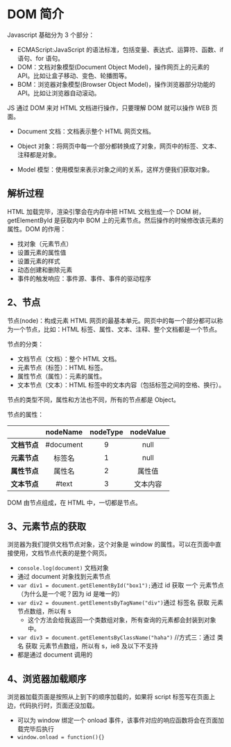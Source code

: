 # DOM 简介

Javascript 基础分为 3 个部分：

- ECMAScript:JavaScript 的语法标准，包括变量、表达式、运算符、函数、if 语句、for 语句。
- DOM：文档对象模型(Document Object Model)，操作网页上的元素的 API。比如让盒子移动、变色、轮播图等。
- BOM：浏览器对象模型(Browser Object Model)，操作浏览器部分功能的 API。比如让浏览器自动滚动。

JS 通过 DOM 来对 HTML 文档进行操作，只要理解 DOM 就可以操作 WEB 页面。

- Document 文档：文档表示整个 HTML 网页文档。
- Object 对象：将网页中每一个部分都转换成了对象，网页中的标签、文本、注释都是对象。

- Model 模型：使用模型来表示对象之间的关系，这样方便我们获取对象。

## 解析过程

HTML 加载完毕，渲染引擎会在内存中把 HTML 文档生成一个 DOM 树，getElementById 是获取内中 BOM 上的元素节点。然后操作的时候修改该元素的属性。DOM 的作用：

- 找对象（元素节点）
- 设置元素的属性值
- 设置元素的样式
- 动态创建和删除元素
- 事件的触发响应：事件源、事件、事件的驱动程序

## 2、节点

节点(node)：构成元素 HTML 网页的最基本单元。网页中的每一个部分都可以称为一个节点，比如：HTML 标签、属性、文本、注释、整个文档都是一个节点。

节点的分类：

- 文档节点（文档）：整个 HTML 文档。
- 元素节点（标签）：HTML 标签。
- 属性节点（属性）：元素的属性。
- 文本节点（文本）：HTML 标签中的文本内容（包括标签之间的空格、换行）。

节点的类型不同，属性和方法也不同，所有的节点都是 Object。

节点的属性：

|              | nodeName  | nodeType | nodeValue |
| :----------: | :-------: | :------: | :-------: |
| **文档节点** | #document |    9     |   null    |
| **元素节点** |  标签名   |    1     |   null    |
| **属性节点** |  属性名   |    2     |  属性值   |
| **文本节点** |   #text   |    3     | 文本内容  |

DOM 由节点组成，在 HTML 中，一切都是节点。

## 3、元素节点的获取

浏览器为我们提供文档节点对象，这个对象是 window 的属性。可以在页面中直接使用，文档节点代表的是整个网页。

- `console.log(document)` 文档对象
- 通过 document 对象找到元素节点
- `var div1 = document.getElementById("box1");`通过 id 获取 一个 元素节点（为什么是一个呢？因为 id 是唯一的）
- `var div2 = douument.getElementsByTagName("div")`通过 标签名 获取 元素节点数组，所以有 s
  - 这个方法会给我返回一个类数组对象，所有查询的元素都会封装到对象中。
- `var div3 = document.getElementsByClassName("haha")` //方式三：通过 类名 获取 元素节点数组，所以有 s，ie8 及以下不支持
- 都是通过 document 调用的

## 4、浏览器加载顺序

浏览器加载页面是按照从上到下的顺序加载的，如果将 script 标签写在页面上边，代码执行时，页面还没加载。

- 可以为 window 绑定一个 onload 事件，该事件对应的响应函数将会在页面加载完毕后执行
- `window.onload = function(){}`

